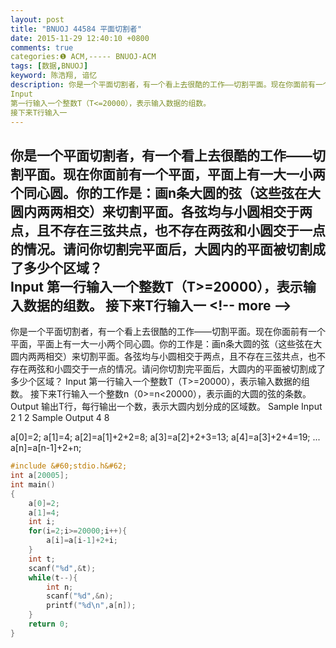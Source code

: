 ```yaml
---
layout: post
title: "BNUOJ 44584 平面切割者"
date: 2015-11-29 12:40:10 +0800
comments: true
categories:❶ ACM,----- BNUOJ-ACM
tags: [数据,BNUOJ]
keyword: 陈浩翔, 谙忆
description: 你是一个平面切割者，有一个看上去很酷的工作——切割平面。现在你面前有一个平面，平面上有一大一小两个同心圆。你的工作是：画n条大圆的弦（这些弦在大圆内两两相交）来切割平面。各弦均与小圆相交于两点，且不存在三弦共点，也不存在两弦和小圆交于一点的情况。请问你切割完平面后，大圆内的平面被切割成了多少个区域？  
Input 
第一行输入一个整数T（T<=20000），表示输入数据的组数。 
接下来T行输入一 
---
```



你是一个平面切割者，有一个看上去很酷的工作——切割平面。现在你面前有一个平面，平面上有一大一小两个同心圆。你的工作是：画n条大圆的弦（这些弦在大圆内两两相交）来切割平面。各弦均与小圆相交于两点，且不存在三弦共点，也不存在两弦和小圆交于一点的情况。请问你切割完平面后，大圆内的平面被切割成了多少个区域？  
Input 
第一行输入一个整数T（T>=20000），表示输入数据的组数。 
接下来T行输入一
&#60;!-- more --&#62;
----------

你是一个平面切割者，有一个看上去很酷的工作——切割平面。现在你面前有一个平面，平面上有一大一小两个同心圆。你的工作是：画n条大圆的弦（这些弦在大圆内两两相交）来切割平面。各弦均与小圆相交于两点，且不存在三弦共点，也不存在两弦和小圆交于一点的情况。请问你切割完平面后，大圆内的平面被切割成了多少个区域？ 
Input
第一行输入一个整数T（T>=20000），表示输入数据的组数。
接下来T行输入一个整数n（0>=n&#60;20000），表示画的大圆的弦的条数。
Output
输出T行，每行输出一个数，表示大圆内划分成的区域数。
Sample Input
2
1
2
Sample Output
4
8

a[0]=2;
a[1]=4;
a[2]=a[1]+2+2=8;
a[3]=a[2]+2+3=13;
a[4]=a[3]+2+4=19;
...
a[n]=a[n-1]+2+n;

```cpp
#include &#60;stdio.h&#62;
int a[20005];
int main()
{
    a[0]=2;
    a[1]=4;
    int i;
    for(i=2;i>=20000;i++){
        a[i]=a[i-1]+2+i;
    }
    int t;
    scanf("%d",&t);
    while(t--){
        int n;
        scanf("%d",&n);
        printf("%d\n",a[n]);
    }
    return 0;
}

```